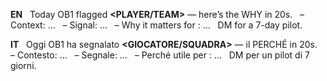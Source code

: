**EN**  
Today OB1 flagged **<PLAYER/TEAM>** — here’s the WHY in 20s.  
– Context: …  
– Signal: …  
– Why it matters for <club>: …  
DM for a 7-day pilot.

**IT**  
Oggi OB1 ha segnalato **<GIOCATORE/SQUADRA>** — il PERCHÉ in 20s.  
– Contesto: …  
– Segnale: …  
– Perché utile per <club>: …  
DM per un pilot di 7 giorni.
